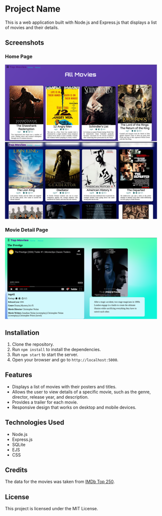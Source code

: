 # Project Name

This is a web application built with Node.js and Express.js that displays a list of movies and their details.

## Screenshots

### Home Page

![Home Page](./public/images/main.png)
![movies ](./public/images/topmovies.png)

### Movie Detail Page

![Movie Detail Page](./public/images/detail.png)

## Installation

1. Clone the repository.
2. Run `npm install` to install the dependencies.
3. Run `npm start` to start the server.
4. Open your browser and go to `http://localhost:5000`.

## Features

- Displays a list of movies with their posters and titles.
- Allows the user to view details of a specific movie, such as the genre, director, release year, and description.
- Provides a trailer for each movie.
- Responsive design that works on desktop and mobile devices.

## Technologies Used

- Node.js
- Express.js
- SQLite
- EJS
- CSS

## Credits

The data for the movies was taken from [IMDb Top 250](https://www.imdb.com/chart/top/).

## License

This project is licensed under the MIT License.